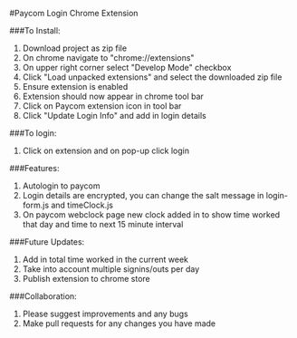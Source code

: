 #Paycom Login Chrome Extension 

###To Install:

1. Download project as zip file
2. On chrome navigate to "chrome://extensions"
3. On upper right corner select "Develop Mode" checkbox
4. Click "Load unpacked extensions" and select the downloaded zip file
5. Ensure extension is enabled
6. Extension should now appear in chrome tool bar
7. Click on Paycom extension icon in tool bar
8. Click "Update Login Info" and add in login details

###To login: 

1. Click on extension and on pop-up click login

###Features:

1. Autologin to paycom
2. Login details are encrypted, you can change the salt message in login-form.js and timeClock.js 
2. On paycom webclock page new clock added in to show time worked that day and time to next 15 minute interval

###Future Updates:

1. Add in total time worked in the current week
2. Take into account multiple signins/outs per day
3. Publish extension to chrome store

###Collaboration:

1. Please suggest improvements and any bugs
2. Make pull requests for any changes you have made

